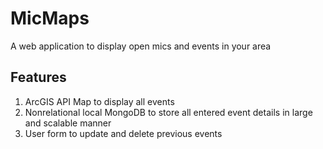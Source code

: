 # MicMaps
A web application to display open mics and events in your area

## Features
1. ArcGIS API Map to display all events
2. Nonrelational local MongoDB to store all entered event details in large and scalable manner
3. User form to update and delete previous events